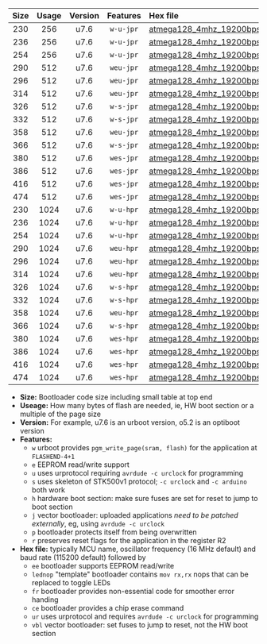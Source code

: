 |Size|Usage|Version|Features|Hex file|
|:-:|:-:|:-:|:-:|:--|
|230|256|u7.6|`w-u-jpr`|[atmega128_4mhz_19200bps_ur_vbl.hex](https://raw.githubusercontent.com/stefanrueger/urboot/main//atmega128_4mhz_19200bps_ur_vbl.hex)|
|236|256|u7.6|`w-u-jpr`|[atmega128_4mhz_19200bps_lednop_ur_vbl.hex](https://raw.githubusercontent.com/stefanrueger/urboot/main//atmega128_4mhz_19200bps_lednop_ur_vbl.hex)|
|254|256|u7.6|`w-u-jpr`|[atmega128_4mhz_19200bps_lednop_fr_ur_vbl.hex](https://raw.githubusercontent.com/stefanrueger/urboot/main//atmega128_4mhz_19200bps_lednop_fr_ur_vbl.hex)|
|290|512|u7.6|`weu-jpr`|[atmega128_4mhz_19200bps_ee_ur_vbl.hex](https://raw.githubusercontent.com/stefanrueger/urboot/main//atmega128_4mhz_19200bps_ee_ur_vbl.hex)|
|296|512|u7.6|`weu-jpr`|[atmega128_4mhz_19200bps_ee_lednop_ur_vbl.hex](https://raw.githubusercontent.com/stefanrueger/urboot/main//atmega128_4mhz_19200bps_ee_lednop_ur_vbl.hex)|
|314|512|u7.6|`weu-jpr`|[atmega128_4mhz_19200bps_ee_lednop_fr_ur_vbl.hex](https://raw.githubusercontent.com/stefanrueger/urboot/main//atmega128_4mhz_19200bps_ee_lednop_fr_ur_vbl.hex)|
|326|512|u7.6|`w-s-jpr`|[atmega128_4mhz_19200bps_vbl.hex](https://raw.githubusercontent.com/stefanrueger/urboot/main//atmega128_4mhz_19200bps_vbl.hex)|
|332|512|u7.6|`w-s-jpr`|[atmega128_4mhz_19200bps_lednop_vbl.hex](https://raw.githubusercontent.com/stefanrueger/urboot/main//atmega128_4mhz_19200bps_lednop_vbl.hex)|
|358|512|u7.6|`weu-jpr`|[atmega128_4mhz_19200bps_ee_lednop_fr_ce_ur_vbl.hex](https://raw.githubusercontent.com/stefanrueger/urboot/main//atmega128_4mhz_19200bps_ee_lednop_fr_ce_ur_vbl.hex)|
|366|512|u7.6|`w-s-jpr`|[atmega128_4mhz_19200bps_lednop_fr_vbl.hex](https://raw.githubusercontent.com/stefanrueger/urboot/main//atmega128_4mhz_19200bps_lednop_fr_vbl.hex)|
|380|512|u7.6|`wes-jpr`|[atmega128_4mhz_19200bps_ee_vbl.hex](https://raw.githubusercontent.com/stefanrueger/urboot/main//atmega128_4mhz_19200bps_ee_vbl.hex)|
|386|512|u7.6|`wes-jpr`|[atmega128_4mhz_19200bps_ee_lednop_vbl.hex](https://raw.githubusercontent.com/stefanrueger/urboot/main//atmega128_4mhz_19200bps_ee_lednop_vbl.hex)|
|416|512|u7.6|`wes-jpr`|[atmega128_4mhz_19200bps_ee_lednop_fr_vbl.hex](https://raw.githubusercontent.com/stefanrueger/urboot/main//atmega128_4mhz_19200bps_ee_lednop_fr_vbl.hex)|
|474|512|u7.6|`wes-jpr`|[atmega128_4mhz_19200bps_ee_lednop_fr_ce_vbl.hex](https://raw.githubusercontent.com/stefanrueger/urboot/main//atmega128_4mhz_19200bps_ee_lednop_fr_ce_vbl.hex)|
|230|1024|u7.6|`w-u-hpr`|[atmega128_4mhz_19200bps_ur.hex](https://raw.githubusercontent.com/stefanrueger/urboot/main//atmega128_4mhz_19200bps_ur.hex)|
|236|1024|u7.6|`w-u-hpr`|[atmega128_4mhz_19200bps_lednop_ur.hex](https://raw.githubusercontent.com/stefanrueger/urboot/main//atmega128_4mhz_19200bps_lednop_ur.hex)|
|254|1024|u7.6|`w-u-hpr`|[atmega128_4mhz_19200bps_lednop_fr_ur.hex](https://raw.githubusercontent.com/stefanrueger/urboot/main//atmega128_4mhz_19200bps_lednop_fr_ur.hex)|
|290|1024|u7.6|`weu-hpr`|[atmega128_4mhz_19200bps_ee_ur.hex](https://raw.githubusercontent.com/stefanrueger/urboot/main//atmega128_4mhz_19200bps_ee_ur.hex)|
|296|1024|u7.6|`weu-hpr`|[atmega128_4mhz_19200bps_ee_lednop_ur.hex](https://raw.githubusercontent.com/stefanrueger/urboot/main//atmega128_4mhz_19200bps_ee_lednop_ur.hex)|
|314|1024|u7.6|`weu-hpr`|[atmega128_4mhz_19200bps_ee_lednop_fr_ur.hex](https://raw.githubusercontent.com/stefanrueger/urboot/main//atmega128_4mhz_19200bps_ee_lednop_fr_ur.hex)|
|326|1024|u7.6|`w-s-hpr`|[atmega128_4mhz_19200bps.hex](https://raw.githubusercontent.com/stefanrueger/urboot/main//atmega128_4mhz_19200bps.hex)|
|332|1024|u7.6|`w-s-hpr`|[atmega128_4mhz_19200bps_lednop.hex](https://raw.githubusercontent.com/stefanrueger/urboot/main//atmega128_4mhz_19200bps_lednop.hex)|
|358|1024|u7.6|`weu-hpr`|[atmega128_4mhz_19200bps_ee_lednop_fr_ce_ur.hex](https://raw.githubusercontent.com/stefanrueger/urboot/main//atmega128_4mhz_19200bps_ee_lednop_fr_ce_ur.hex)|
|366|1024|u7.6|`w-s-hpr`|[atmega128_4mhz_19200bps_lednop_fr.hex](https://raw.githubusercontent.com/stefanrueger/urboot/main//atmega128_4mhz_19200bps_lednop_fr.hex)|
|380|1024|u7.6|`wes-hpr`|[atmega128_4mhz_19200bps_ee.hex](https://raw.githubusercontent.com/stefanrueger/urboot/main//atmega128_4mhz_19200bps_ee.hex)|
|386|1024|u7.6|`wes-hpr`|[atmega128_4mhz_19200bps_ee_lednop.hex](https://raw.githubusercontent.com/stefanrueger/urboot/main//atmega128_4mhz_19200bps_ee_lednop.hex)|
|416|1024|u7.6|`wes-hpr`|[atmega128_4mhz_19200bps_ee_lednop_fr.hex](https://raw.githubusercontent.com/stefanrueger/urboot/main//atmega128_4mhz_19200bps_ee_lednop_fr.hex)|
|474|1024|u7.6|`wes-hpr`|[atmega128_4mhz_19200bps_ee_lednop_fr_ce.hex](https://raw.githubusercontent.com/stefanrueger/urboot/main//atmega128_4mhz_19200bps_ee_lednop_fr_ce.hex)|

- **Size:** Bootloader code size including small table at top end
- **Useage:** How many bytes of flash are needed, ie, HW boot section or a multiple of the page size
- **Version:** For example, u7.6 is an urboot version, o5.2 is an optiboot version
- **Features:**
  + `w` urboot provides `pgm_write_page(sram, flash)` for the application at `FLASHEND-4+1`
  + `e` EEPROM read/write support
  + `u` uses urprotocol requiring `avrdude -c urclock` for programming
  + `s` uses skeleton of STK500v1 protocol; `-c urclock` and `-c arduino` both work
  + `h` hardware boot section: make sure fuses are set for reset to jump to boot section
  + `j` vector bootloader: uploaded applications *need to be patched externally*, eg, using `avrdude -c urclock`
  + `p` bootloader protects itself from being overwritten
  + `r` preserves reset flags for the application in the register R2
- **Hex file:** typically MCU name, oscillator frequency (16 MHz default) and baud rate (115200 default) followed by
  + `ee` bootloader supports EEPROM read/write
  + `lednop` "template" bootloader contains `mov rx,rx` nops that can be replaced to toggle LEDs
  + `fr` bootloader provides non-essential code for smoother error handing
  + `ce` bootloader provides a chip erase command
  + `ur` uses urprotocol and requires `avrdude -c urclock` for programming
  + `vbl` vector bootloader: set fuses to jump to reset, not the HW boot section
